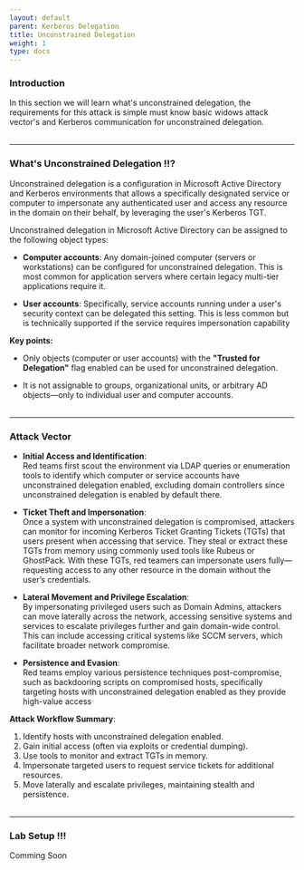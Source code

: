 ```yaml
---
layout: default
parent: Kerberos Delegation
title: Unconstrained Delegation
weight: 1
type: docs
---
```



### **Introduction**

In this section we will learn what's unconstrained delegation, the requirements for this attack is simple must know basic widows attack vector's and Kerberos communication for unconstrained delegation.
<br><br>

---

### **What's Unconstrained Delegation !!?**

Unconstrained delegation is a configuration in Microsoft Active Directory and Kerberos environments that allows a specifically designated service or computer to impersonate any authenticated user and access any resource in the domain on their behalf, by leveraging the user's Kerberos TGT.

Unconstrained delegation in Microsoft Active Directory can be assigned to the following object types:

- **Computer accounts**: Any domain-joined computer (servers or workstations) can be configured for unconstrained delegation. This is most common for application servers where certain legacy multi-tier applications require it.

- **User accounts**: Specifically, service accounts running under a user's security context can be delegated this setting. This is less common but is technically supported if the service requires impersonation capability

**Key points:**

- Only objects (computer or user accounts) with the **"Trusted for Delegation"** flag enabled can be used for unconstrained delegation.

- It is not assignable to groups, organizational units, or arbitrary AD objects—only to individual user and computer accounts.
<br><br>
---
### **Attack Vector**

- **Initial Access and Identification**:  
    Red teams first scout the environment via LDAP queries or enumeration tools to identify which computer or service accounts have unconstrained delegation enabled, excluding domain controllers since unconstrained delegation is enabled by default there.

- **Ticket Theft and Impersonation**:  
    Once a system with unconstrained delegation is compromised, attackers can monitor for incoming Kerberos Ticket Granting Tickets (TGTs) that users present when accessing that service. They steal or extract these TGTs from memory using commonly used tools like Rubeus or GhostPack. With these TGTs, red teamers can impersonate users fully—requesting access to any other resource in the domain without the user’s credentials.

- **Lateral Movement and Privilege Escalation**:  
    By impersonating privileged users such as Domain Admins, attackers can move laterally across the network, accessing sensitive systems and services to escalate privileges further and gain domain-wide control. This can include accessing critical systems like SCCM servers, which facilitate broader network compromise.

- **Persistence and Evasion**:  
    Red teams employ various persistence techniques post-compromise, such as backdooring scripts on compromised hosts, specifically targeting hosts with unconstrained delegation enabled as they provide high-value access

**Attack Workflow Summary**:

1. Identify hosts with unconstrained delegation enabled. 
2. Gain initial access (often via exploits or credential dumping).
3. Use tools to monitor and extract TGTs in memory.
4. Impersonate targeted users to request service tickets for additional resources.
5. Move laterally and escalate privileges, maintaining stealth and persistence.
<br><br>
---

### **Lab Setup !!!**

Comming Soon
